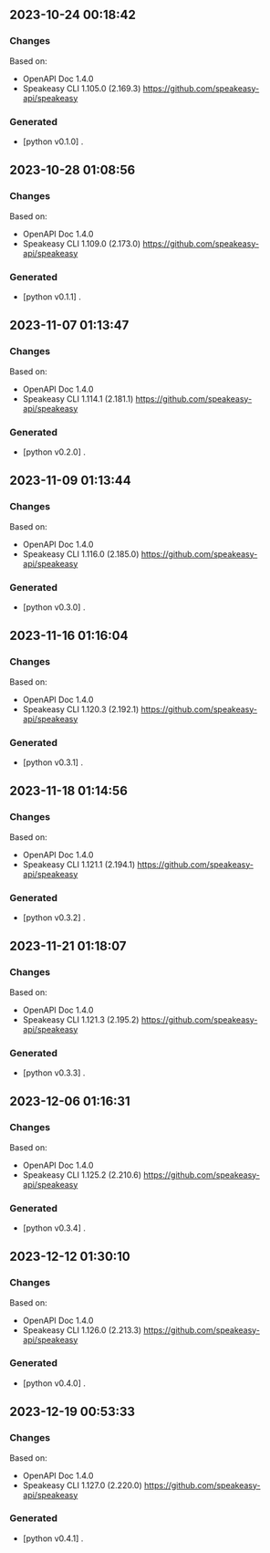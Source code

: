 

## 2023-10-24 00:18:42
### Changes
Based on:
- OpenAPI Doc 1.4.0 
- Speakeasy CLI 1.105.0 (2.169.3) https://github.com/speakeasy-api/speakeasy
### Generated
- [python v0.1.0] .

## 2023-10-28 01:08:56
### Changes
Based on:
- OpenAPI Doc 1.4.0 
- Speakeasy CLI 1.109.0 (2.173.0) https://github.com/speakeasy-api/speakeasy
### Generated
- [python v0.1.1] .

## 2023-11-07 01:13:47
### Changes
Based on:
- OpenAPI Doc 1.4.0 
- Speakeasy CLI 1.114.1 (2.181.1) https://github.com/speakeasy-api/speakeasy
### Generated
- [python v0.2.0] .

## 2023-11-09 01:13:44
### Changes
Based on:
- OpenAPI Doc 1.4.0 
- Speakeasy CLI 1.116.0 (2.185.0) https://github.com/speakeasy-api/speakeasy
### Generated
- [python v0.3.0] .

## 2023-11-16 01:16:04
### Changes
Based on:
- OpenAPI Doc 1.4.0 
- Speakeasy CLI 1.120.3 (2.192.1) https://github.com/speakeasy-api/speakeasy
### Generated
- [python v0.3.1] .

## 2023-11-18 01:14:56
### Changes
Based on:
- OpenAPI Doc 1.4.0 
- Speakeasy CLI 1.121.1 (2.194.1) https://github.com/speakeasy-api/speakeasy
### Generated
- [python v0.3.2] .

## 2023-11-21 01:18:07
### Changes
Based on:
- OpenAPI Doc 1.4.0 
- Speakeasy CLI 1.121.3 (2.195.2) https://github.com/speakeasy-api/speakeasy
### Generated
- [python v0.3.3] .

## 2023-12-06 01:16:31
### Changes
Based on:
- OpenAPI Doc 1.4.0 
- Speakeasy CLI 1.125.2 (2.210.6) https://github.com/speakeasy-api/speakeasy
### Generated
- [python v0.3.4] .

## 2023-12-12 01:30:10
### Changes
Based on:
- OpenAPI Doc 1.4.0 
- Speakeasy CLI 1.126.0 (2.213.3) https://github.com/speakeasy-api/speakeasy
### Generated
- [python v0.4.0] .

## 2023-12-19 00:53:33
### Changes
Based on:
- OpenAPI Doc 1.4.0 
- Speakeasy CLI 1.127.0 (2.220.0) https://github.com/speakeasy-api/speakeasy
### Generated
- [python v0.4.1] .